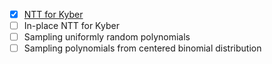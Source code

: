 - [x] [NTT for Kyber](./docs/ntt-in-kyber.md)
- [ ] In-place NTT for Kyber
- [ ] Sampling uniformly random polynomials
- [ ] Sampling polynomials from centered binomial distribution
